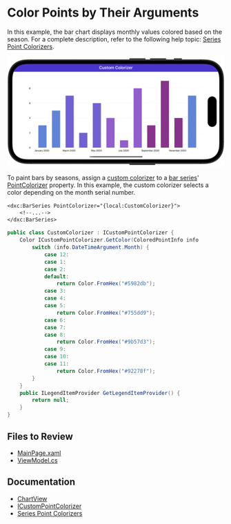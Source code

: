 # Color Points by Their Arguments

In this example, the bar chart displays monthly values colored based on the season. For a complete description, refer to the following help topic: [Series Point Colorizers](https://docs.devexpress.com/MAUI/403339/charts/series-point-colorizers). 

![Apply a custom coloring rule to bars](./img/chart-custom-point.png)

To paint bars by seasons, assign a [custom colorizer](https://docs.devexpress.com/MAUI/403339/charts/series-point-colorizers#custom-point-colorizers) to a [bar series](https://docs.devexpress.com/MAUI/DevExpress.Maui.Charts.BarSeries)' [PointColorizer](https://docs.devexpress.com/MAUI/DevExpress.Maui.Charts.BarSeries.PointColorizer) property. In this example, the custom colorizer selects a color depending on the month serial number.

```xaml
<dxc:BarSeries PointColorizer="{local:CustomColorizer}">
    <!--...-->
</dxc:BarSeries>
```

```cs
public class CustomColorizer : ICustomPointColorizer {
    Color ICustomPointColorizer.GetColor(ColoredPointInfo info
        switch (info.DateTimeArgument.Month) {
            case 12:
            case 1:
            case 2:
            default:
                return Color.FromHex("#5982db");
            case 3:
            case 4:
            case 5:
                return Color.FromHex("#755dd9");
            case 6:
            case 7:
            case 8:
                return Color.FromHex("#9b57d3");
            case 9:
            case 10:
            case 11:
                return Color.FromHex("#92278f");
        }
    }
    public ILegendItemProvider GetLegendItemProvider() {
        return null;
    }
}
```


<!-- default file list -->
## Files to Review
* [MainPage.xaml](./MainPage.xaml)
* [ViewModel.cs](./ViewModel.cs)
<!-- default file list end -->

## Documentation

* [ChartView](https://docs.devexpress.com/MAUI/DevExpress.Maui.Charts.ChartView)
* [ICustomPointColorizer](https://docs.devexpress.com/MAUI/DevExpress.Maui.Charts.ICustomPointColorizer)
* [Series Point Colorizers](https://docs.devexpress.com/MAUI/403339/charts/series-point-colorizers)
